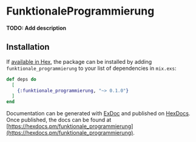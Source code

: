 # FunktionaleProgrammierung

**TODO: Add description**

## Installation

If [available in Hex](https://hex.pm/docs/publish), the package can be installed
by adding `funktionale_programmierung` to your list of dependencies in `mix.exs`:

```elixir
def deps do
  [
    {:funktionale_programmierung, "~> 0.1.0"}
  ]
end
```

Documentation can be generated with [ExDoc](https://github.com/elixir-lang/ex_doc)
and published on [HexDocs](https://hexdocs.pm). Once published, the docs can
be found at [https://hexdocs.pm/funktionale_programmierung](https://hexdocs.pm/funktionale_programmierung).

